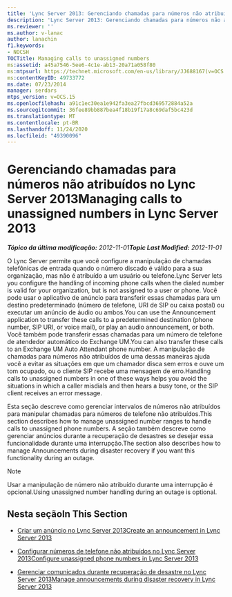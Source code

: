 ```yaml
---
title: 'Lync Server 2013: Gerenciando chamadas para números não atribuídos'
description: 'Lync Server 2013: Gerenciando chamadas para números não atribuídos.'
ms.reviewer: ''
ms.author: v-lanac
author: lanachin
f1.keywords:
- NOCSH
TOCTitle: Managing calls to unassigned numbers
ms:assetid: a45a7546-5ee6-4c1e-ab13-20a71a058f80
ms:mtpsurl: https://technet.microsoft.com/en-us/library/JJ688167(v=OCS.15)
ms:contentKeyID: 49733772
ms.date: 07/23/2014
manager: serdars
mtps_version: v=OCS.15
ms.openlocfilehash: a91c1ec30ea1e942fa3ea27fbcd369572884a52a
ms.sourcegitcommit: 36fee89bb887bea4f18b19f17a8c69daf5bc423d
ms.translationtype: MT
ms.contentlocale: pt-BR
ms.lasthandoff: 11/24/2020
ms.locfileid: "49390096"
---
```

# <a name="managing-calls-to-unassigned-numbers-in-lync-server-2013"></a><span data-ttu-id="80560-103">Gerenciando chamadas para números não atribuídos no Lync Server 2013</span><span class="sxs-lookup"><span data-stu-id="80560-103">Managing calls to unassigned numbers in Lync Server 2013</span></span>

<div data-xmlns="http://www.w3.org/1999/xhtml">

<div class="topic" data-xmlns="http://www.w3.org/1999/xhtml" data-msxsl="urn:schemas-microsoft-com:xslt" data-cs="https://msdn.microsoft.com/">

<div data-asp="https://msdn2.microsoft.com/asp">



</div>

<div id="mainSection">

<div id="mainBody"><span data-ttu-id="80560-104">

<span> </span></span><span class="sxs-lookup"><span data-stu-id="80560-104">

<span> </span></span></span>

<span data-ttu-id="80560-105">_**Tópico da última modificação:** 2012-11-01_</span><span class="sxs-lookup"><span data-stu-id="80560-105">_**Topic Last Modified:** 2012-11-01_</span></span>

<span data-ttu-id="80560-106">O Lync Server permite que você configure a manipulação de chamadas telefônicas de entrada quando o número discado é válido para a sua organização, mas não é atribuído a um usuário ou telefone.</span><span class="sxs-lookup"><span data-stu-id="80560-106">Lync Server lets you configure the handling of incoming phone calls when the dialed number is valid for your organization, but is not assigned to a user or phone.</span></span> <span data-ttu-id="80560-107">Você pode usar o aplicativo de anúncio para transferir essas chamadas para um destino predeterminado (número de telefone, URI de SIP ou caixa postal) ou executar um anúncio de áudio ou ambos.</span><span class="sxs-lookup"><span data-stu-id="80560-107">You can use the Announcement application to transfer these calls to a predetermined destination (phone number, SIP URI, or voice mail), or play an audio announcement, or both.</span></span> <span data-ttu-id="80560-108">Você também pode transferir essas chamadas para um número de telefone de atendedor automático do Exchange UM.</span><span class="sxs-lookup"><span data-stu-id="80560-108">You can also transfer these calls to an Exchange UM Auto Attendant phone number.</span></span> <span data-ttu-id="80560-109">A manipulação de chamadas para números não atribuídos de uma dessas maneiras ajuda você a evitar as situações em que um chamador disca sem erros e ouve um tom ocupado, ou o cliente SIP recebe uma mensagem de erro.</span><span class="sxs-lookup"><span data-stu-id="80560-109">Handling calls to unassigned numbers in one of these ways helps you avoid the situations in which a caller misdials and then hears a busy tone, or the SIP client receives an error message.</span></span>

<span data-ttu-id="80560-110">Esta seção descreve como gerenciar intervalos de números não atribuídos para manipular chamadas para números de telefone não atribuídos.</span><span class="sxs-lookup"><span data-stu-id="80560-110">This section describes how to manage unassigned number ranges to handle calls to unassigned phone numbers.</span></span> <span data-ttu-id="80560-111">A seção também descreve como gerenciar anúncios durante a recuperação de desastres se desejar essa funcionalidade durante uma interrupção.</span><span class="sxs-lookup"><span data-stu-id="80560-111">The section also describes how to manage Announcements during disaster recovery if you want this functionality during an outage.</span></span>

<div>


> [!NOTE]  
> <span data-ttu-id="80560-112">Usar a manipulação de número não atribuído durante uma interrupção é opcional.</span><span class="sxs-lookup"><span data-stu-id="80560-112">Using unassigned number handling during an outage is optional.</span></span>



</div>

<div>

## <a name="in-this-section"></a><span data-ttu-id="80560-113">Nesta seção</span><span class="sxs-lookup"><span data-stu-id="80560-113">In This Section</span></span>

  - [<span data-ttu-id="80560-114">Criar um anúncio no Lync Server 2013</span><span class="sxs-lookup"><span data-stu-id="80560-114">Create an announcement in Lync Server 2013</span></span>](lync-server-2013-create-an-announcement.md)

  - [<span data-ttu-id="80560-115">Configurar números de telefone não atribuídos no Lync Server 2013</span><span class="sxs-lookup"><span data-stu-id="80560-115">Configure unassigned phone numbers in Lync Server 2013</span></span>](lync-server-2013-configure-unassigned-phone-numbers.md)

  - [<span data-ttu-id="80560-116">Gerenciar comunicados durante recuperação de desastre no Lync Server 2013</span><span class="sxs-lookup"><span data-stu-id="80560-116">Manage announcements during disaster recovery in Lync Server 2013</span></span>](lync-server-2013-manage-announcements-during-disaster-recovery.md)

<span data-ttu-id="80560-117"></div>

</div>

<span> </span>

</div>

</div>

</span><span class="sxs-lookup"><span data-stu-id="80560-117"></div>

</div>

<span> </span>

</div>

</div>

</span></span></div>

